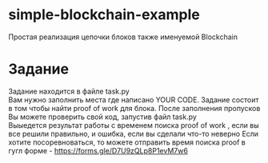 # simple-blockchain-example
Простая реализация цепочки блоков также именуемой Blockchain

# Задание
Задание находится в файле task.py \
Вам нужно заполнить места где написано YOUR CODE. 
Задание состоит в том чтобы найти proof of work
 для блока. После заполнения пропусков Вы можете проверить свой код, 
 запустив файл task.py \
Выыедется результат работы с временем поиска proof of work
, если вы все решили правильно, и ошибка, если вы сделали что-то неверно
Если хотите посоревноваться, то можете отправить время поиска proof
 в гугл форме - https://forms.gle/D7U9zQLp8P1evM7w6
 